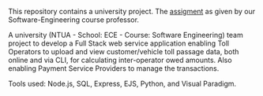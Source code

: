 This repository contains a university project. The [assigment](https://github.com/leftkarak/INTERPASS-Software-Engineering-Assignment-2021/tree/main/Assigment) as given by our Software-Engineering course professor.

A university (NTUA - School: ECE - Course: Software Engineering) team project to develop a Full Stack web service application enabling Toll Operators to upload and view customer/vehicle toll passage data, both online and via CLI, for calculating inter-operator owed amounts. Also enabling Payment Service Providers to manage the transactions. 

Tools used: Node.js, SQL, Express, EJS, Python, and Visual Paradigm. 
